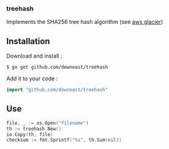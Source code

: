 ### treehash

Implements the SHA256 tree hash algorithm (see [aws glacier](https://docs.aws.amazon.com/amazonglacier/latest/dev/checksum-calculations.html))

## Installation

Download and install :

```
$ go get github.com/downeast/treehash
```

Add it to your code :

```go
import "github.com/downeast/treehash"
```

## Use

```go
file, _ := os.Open("filename")
th := treehash.New()
io.Copy(th, file)
checksum := fmt.Sprintf("%x", th.Sum(nil))
```